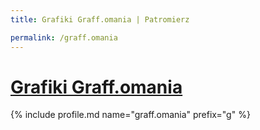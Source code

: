 ```yaml
---
title: Grafiki Graff.omania | Patromierz

permalink: /graff.omania
---
```


# [Grafiki Graff.omania](https://patronite.pl/graff.omania)

{% include profile.md name="graff.omania" prefix="g" %}
